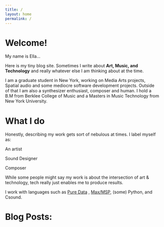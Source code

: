 ```yaml
---
title: /
layout: home
permalink: /
---
```


# Welcome!
My name is Ella...

Here is my tiny blog site. Sometimes I write about **Art, Music, and Technology** and really whatever else I am thinking about at the time.

I am a graduate student in New York, working on Media Arts projects, Spatial audio and some mediocre software development projects.
Outside of that I am also a synthesizer enthusiast, composer and human.
I hold a B.M from Berklee College of Music and a Masters in Music Technology from New York University.

# What I do
Honestly, describing my work gets sort of nebulous at times. 
I label myself as:

An artist

Sound Designer

Composer

While some people might say my work is about the intersection of art & technology, tech really just enables me to produce results.

I work with languages such as [Pure Data](https://puredata.info/) , [Max/MSP](https://cycling74.com/), (some) Python, and Csound.

# Blog Posts:
